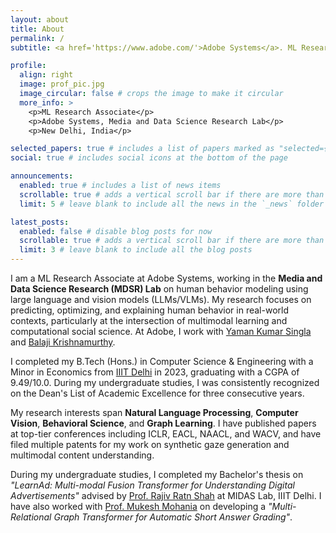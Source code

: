 ```yaml
---
layout: about
title: About
permalink: /
subtitle: <a href='https://www.adobe.com/'>Adobe Systems</a>. ML Research Associate. New Delhi, India.

profile:
  align: right
  image: prof_pic.jpg
  image_circular: false # crops the image to make it circular
  more_info: >
    <p>ML Research Associate</p>
    <p>Adobe Systems, Media and Data Science Research Lab</p>
    <p>New Delhi, India</p>

selected_papers: true # includes a list of papers marked as "selected={true}"
social: true # includes social icons at the bottom of the page

announcements:
  enabled: true # includes a list of news items
  scrollable: true # adds a vertical scroll bar if there are more than 3 news items
  limit: 5 # leave blank to include all the news in the `_news` folder

latest_posts:
  enabled: false # disable blog posts for now
  scrollable: true # adds a vertical scroll bar if there are more than 3 new posts items
  limit: 3 # leave blank to include all the blog posts
---
```


I am a ML Research Associate at Adobe Systems, working in the **Media and Data Science Research (MDSR) Lab** on human behavior modeling using large language and vision models (LLMs/VLMs). My research focuses on predicting, optimizing, and explaining human behavior in real-world contexts, particularly at the intersection of multimodal learning and computational social science. At Adobe, I work with [Yaman Kumar Singla](https://sites.google.com/view/yaman-kumar/) and [Balaji Krishnamurthy](https://scholar.google.com/citations?user=n8iUBg8AAAAJ&hl=en).

I completed my B.Tech (Hons.) in Computer Science & Engineering with a Minor in Economics from [IIIT Delhi](https://iiitd.ac.in/) in 2023, graduating with a CGPA of 9.49/10.0. During my undergraduate studies, I was consistently recognized on the Dean's List of Academic Excellence for three consecutive years.

My research interests span **Natural Language Processing**, **Computer Vision**, **Behavioral Science**, and **Graph Learning**. I have published papers at top-tier conferences including ICLR, EACL, NAACL, and WACV, and have filed multiple patents for my work on synthetic gaze generation and multimodal content understanding.

During my undergraduate studies, I completed my Bachelor's thesis on *"LearnAd: Multi-modal Fusion Transformer for Understanding Digital Advertisements"* advised by [Prof. Rajiv Ratn Shah](https://midas.iiitd.ac.in/) at MIDAS Lab, IIIT Delhi. I have also worked with [Prof. Mukesh Mohania](https://scholar.google.com/citations?user=zgaqvNQAAAAJ&hl=en) on developing a *"Multi-Relational Graph Transformer for Automatic Short Answer Grading"*.
